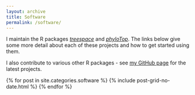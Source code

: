 ```yaml
---
layout: archive
title: Software
permalink: /software/
---
```


I maintain the R packages <a href="https://thibautjombart.github.io/treespace/" target="_blank">*treespace*</a>
and <a href="https://michellekendall.github.io/phyloTop/" target="_blank">*phyloTop*</a>.
The links below give some more detail about each of these projects and how to get started using them.

I also contribute to various other R packages - see <a href="https://github.com/MichelleKendall" target="_blank">my GitHub page</a> for the latest projects.

<div class="tiles">
{% for post in site.categories.software %}
  {% include post-grid-no-date.html %}
{% endfor %}
</div><!-- /.tiles -->
